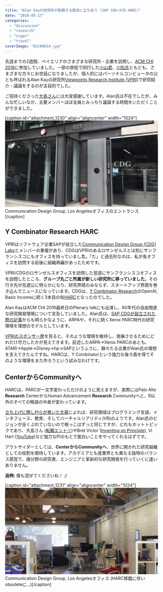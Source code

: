 ```yaml
---
title: "Alan Kayの研究所が転籍する節目に立ち会う (SAP CDG→YCR HARC)"
date: "2016-05-17"
categories: 
  - "discussion"
  - "research"
  - "sigpx"
  - "travel"
coverImage: "DSC00614.jpg"
---
```


先週までの2週間、ベイエリアのさまざまな研究所・企業を訪問し、[ACM CHI 2016](http://chi2016.acm.org/)に参加していました。一部の旅程で同行した[小山君](http://koyama.xyz/index-j.html)、[川松氏](http://tenju.jp/)ともども、さまざまな方々にお世話になりましたが、個人的にはパーソナルコンピュータの父とも呼ばれるAlan Kayの研究所[Viewpoints Research Institute (VPRI)](http://vpri.org/)で研究紹介・議論をするのが主目的でした。

ご招待くださった[大島さん](http://d.hatena.ne.jp/squeaker/)には大変感謝しています。Alan氏は不在でしたが、みんな忙しいなか、主要メンバーほぼ全員とみっちり議論する時間をいただくことができました。

\[caption id="attachment\_1230" align="aligncenter" width="1024"\][![Communication Design Group, Los Angelesオフィスのエントランス](images/20160429_154234115_iOS-1024x577.jpg)](http://junkato.jp/ja/blog/wp-content/uploads/2016/05/20160429_154234115_iOS.jpg) Communication Design Group, Los Angelesオフィスのエントランス\[/caption\]

## Y Combinator Research HARC

VPRIはソフトウェア企業SAPが設立した[Communication Design Group (CDG) Labs](http://www.cdglabs.org/)とメンバーの重複があり、CDGはVPRIのあるロサンゼルスとは別にサンフランシスコにもオフィスを持っていまし**た**。「た」と過去形なのは、私が各オフィスを訪問する前後に組織再編があったためです。

VPRI/CDGのロサンゼルスオフィスを訪問した翌週にサンフランシスコオフィスを訪問したところ、**グループ丸ごと所属が新しい研究所に移っていました**。その行き先が先週公に明らかになり、研究界隈のみならず、スタートアップ界隈を巻き込んでニュースになっています。CDGは、[Y Combinator Research](https://ycr.org/)のOpenAI, Basic Incomeに続く3本目の柱[HARC](https://blog.ycombinator.com/harc)となったのでした。

Alan KayはACM CHI 2016最終日のPlenary talkにも出演し、60年代の自由闊達な研究開発環境について言及していました。Alan氏は、[SAP CDGが設立された際の記事](http://www.bloomberg.com/news/articles/2015-01-29/sap-looks-to-xerox-for-r-d-inspiration-builds-idea-lab)からも明らかなように、ARPAや、それに続くXerox PARC時代の研究環境を理想のモデルとしています。

[VPRIのスポンサー歴](http://vpri.org/html/sponsors.htm)を見ると、そのような環境を維持し、発展させるためにどれだけ尽力したかが見えてきます。前述したARPA→Xerox PARCのあとも、ATARI→Apple→Disney→hp→SAPというふうに、錚々たる企業がAlan氏の理想を支えてきたんですね。HARCは、Y Combinatorという強力な後ろ盾を得てそのような環境をまた作ろうという試みなわけです。

## CenterからCommunityへ

HARCは、PARCが一文字変わっただけのように見えますが、実際にはPalo Alto **Research** CenterからHuman Advancement **Research** Communityへと、R以外のすべての略語の中身が変わっています。

[立ち上げに際しPIらが書いた文章](https://blog.ycombinator.com/harc)によれば、研究領域はプログラミング言語、インタフェース、教育、そしてバーチャルリアリティ(VR)のようです。Alan氏のビジョンが全くぶれていないので根っこはずっと同じですが、どれもホットトピックであり、大島さん ([転職エントリ](http://d.hatena.ne.jp/squeaker/20160512#p1))やBret Victor ([Inventing on Principle](https://vimeo.com/36579366)), Vi Hart ([YouTube](https://www.youtube.com/user/Vihart))など強力なPIのもとで面白いことをやってくれるはずです。

アウトサイダーとしては、**CenterからCommunityへ**、世界に開かれた研究組織としての役割を期待しています。アカデミアとも産業界とも異なる独特のバランス感覚で、諸分野の研究者、エンジニアと革新的な研究開発を行っていくに違いありません。

**追伸;** 僕も混ぜてくださいね！ ;)

\[caption id="attachment\_1231" align="aligncenter" width="1024"\][![Communication Design Group, Los Angelesオフィス (HARC移籍に伴いobsoleteに…)](images/DSC00614-1024x576.jpg)](http://junkato.jp/ja/blog/wp-content/uploads/2016/05/DSC00614.jpg) Communication Design Group, Los Angelesオフィス (HARC移籍に伴いobsoleteに…)\[/caption\]
